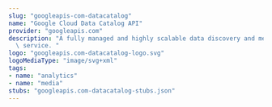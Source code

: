 ```yaml
---
slug: "googleapis-com-datacatalog"
name: "Google Cloud Data Catalog API"
provider: "googleapis.com"
description: "A fully managed and highly scalable data discovery and metadata management\
  \ service. "
logo: "googleapis.com-datacatalog-logo.svg"
logoMediaType: "image/svg+xml"
tags:
- name: "analytics"
- name: "media"
stubs: "googleapis.com-datacatalog-stubs.json"
---
```

